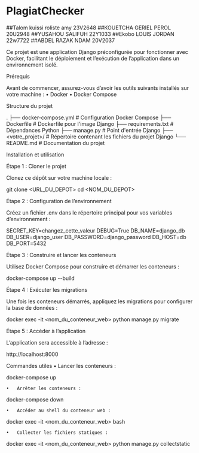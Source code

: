 # PlagiatChecker



##Talom kuissi roliste amy 23V2648
##KOUETCHA GERIEL PEROL 20U2948
##YUSAHOU SALIFUH 22Y1033
##Ekobo LOUIS JORDAN 22w7722
##ABDEL RAZAK NDAM 20V2037

Ce projet est une application Django préconfigurée pour fonctionner avec Docker, facilitant le déploiement et l’exécution de l’application dans un environnement isolé.

Prérequis

Avant de commencer, assurez-vous d’avoir les outils suivants installés sur votre machine :
	•	Docker
	•	Docker Compose

Structure du projet

.
├── docker-compose.yml       # Configuration Docker Compose
├── Dockerfile               # Dockerfile pour l'image Django
├── requirements.txt         # Dépendances Python
├── manage.py                # Point d'entrée Django
├── <votre_projet>/          # Répertoire contenant les fichiers du projet Django
└── README.md                # Documentation du projet

Installation et utilisation

Étape 1 : Cloner le projet

Clonez ce dépôt sur votre machine locale :

git clone <URL_DU_DEPOT>
cd <NOM_DU_DEPOT>

Étape 2 : Configuration de l’environnement

Créez un fichier .env dans le répertoire principal pour vos variables d’environnement :

SECRET_KEY=changez_cette_valeur
DEBUG=True
DB_NAME=django_db
DB_USER=django_user
DB_PASSWORD=django_password
DB_HOST=db
DB_PORT=5432

Étape 3 : Construire et lancer les conteneurs

Utilisez Docker Compose pour construire et démarrer les conteneurs :

docker-compose up --build

Étape 4 : Exécuter les migrations

Une fois les conteneurs démarrés, appliquez les migrations pour configurer la base de données :

docker exec -it <nom_du_conteneur_web> python manage.py migrate

Étape 5 : Accéder à l’application

L’application sera accessible à l’adresse :

http://localhost:8000

Commandes utiles
	•	Lancer les conteneurs :

docker-compose up


	•	Arrêter les conteneurs :

docker-compose down


	•	Accéder au shell du conteneur web :

docker exec -it <nom_du_conteneur_web> bash


	•	Collecter les fichiers statiques :

docker exec -it <nom_du_conteneur_web> python manage.py collectstatic


